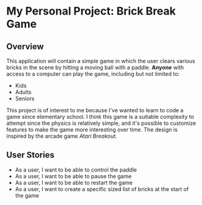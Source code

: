 # My Personal Project: Brick Break Game

## Overview

This application will contain a simple game in which the user clears various bricks in the scene by hitting a moving 
ball with a paddle. **Anyone** with access to a computer can play the game, including but not limited to:
- Kids
- Adults
- Seniors

This project is of interest to me because I've wanted to learn to code a game since elementary school. I think this game
is a suitable complexity to attempt since the physics is relatively simple, and it's possible to customize features to 
make the game more interesting over time. The design is inspired by the arcade game *Atari Breakout.*

## User Stories

- As a user, I want to be able to control the paddle
- As a user, I want to be able to pause the game
- As a user, I want to be able to restart the game
- As a user, I want to create a specific sized list of bricks at the start of the game